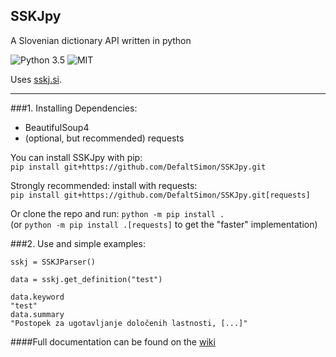 ## SSKJpy
A Slovenian dictionary API written in python  
  
![Python 3.5](https://img.shields.io/badge/python-3.2%2C%203.3%2C%203.4%2C%203.5-blue.svg)
![MIT](https://img.shields.io/badge/license-MIT-yellow.svg)

Uses [sskj.si](http://sskj.si).

---

###1. Installing
Dependencies:  
- BeautifulSoup4  
- (optional, but recommended) requests  
  

You can install SSKJpy with pip:  
`pip install git+https://github.com/DefaltSimon/SSKJpy.git`  
  
Strongly recommended: install with requests:  
`pip install git+https://github.com/DefaltSimon/SSKJpy.git[requests]`  


Or clone the repo and run:
  `python -m pip install .`  
  (or `python -m pip install .[requests]` to get the "faster" implementation)  

###2. Use and simple examples:
```
sskj = SSKJParser()

data = sskj.get_definition("test")

data.keyword
"test"
data.summary
"Postopek za ugotavljanje določenih lastnosti, [...]"
```

####Full documentation can be found on the [wiki](https://github.com/DefaltSimon/SSKJpy/wiki)
